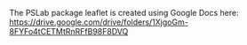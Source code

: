 The PSLab package leaflet is created using Google Docs here: https://drive.google.com/drive/folders/1XjgoGm-8FYFo4tCETMtRnRFfB98F8DVQ

